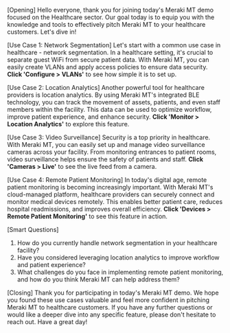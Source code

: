 [Opening]
Hello everyone, thank you for joining today's Meraki MT demo focused on the Healthcare sector. Our goal today is to equip you with the knowledge and tools to effectively pitch Meraki MT to your healthcare customers. Let's dive in!

[Use Case 1: Network Segmentation]
Let's start with a common use case in healthcare - network segmentation. In a healthcare setting, it's crucial to separate guest WiFi from secure patient data. With Meraki MT, you can easily create VLANs and apply access policies to ensure data security. **Click 'Configure > VLANs'** to see how simple it is to set up.

[Use Case 2: Location Analytics]
Another powerful tool for healthcare providers is location analytics. By using Meraki MT's integrated BLE technology, you can track the movement of assets, patients, and even staff members within the facility. This data can be used to optimize workflow, improve patient experience, and enhance security. **Click 'Monitor > Location Analytics'** to explore this feature.

[Use Case 3: Video Surveillance]
Security is a top priority in healthcare. With Meraki MT, you can easily set up and manage video surveillance cameras across your facility. From monitoring entrances to patient rooms, video surveillance helps ensure the safety of patients and staff. **Click 'Cameras > Live'** to see the live feed from a camera.

[Use Case 4: Remote Patient Monitoring]
In today's digital age, remote patient monitoring is becoming increasingly important. With Meraki MT's cloud-managed platform, healthcare providers can securely connect and monitor medical devices remotely. This enables better patient care, reduces hospital readmissions, and improves overall efficiency. **Click 'Devices > Remote Patient Monitoring'** to see this feature in action.

[Smart Questions]
1. How do you currently handle network segmentation in your healthcare facility?
2. Have you considered leveraging location analytics to improve workflow and patient experience?
3. What challenges do you face in implementing remote patient monitoring, and how do you think Meraki MT can help address them?

[Closing]
Thank you for participating in today's Meraki MT demo. We hope you found these use cases valuable and feel more confident in pitching Meraki MT to healthcare customers. If you have any further questions or would like a deeper dive into any specific feature, please don't hesitate to reach out. Have a great day!